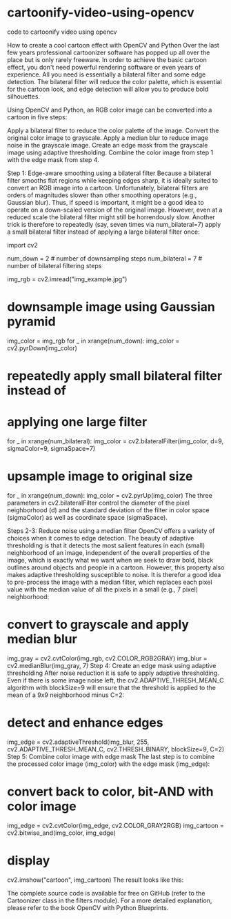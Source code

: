 # cartoonify-video-using-opencv
code to cartoonify video using opencv

How to create a cool cartoon effect with OpenCV and Python
Over the last few years professional cartoonizer software has popped up all over the place but is only rarely freeware. In order to achieve the basic cartoon effect, you don't need powerful rendering software or even years of experience. All you need is essentially a bilateral filter and some edge detection. The bilateral filter will reduce the color palette, which is essential for the cartoon look, and edge detection will allow you to produce bold silhouettes.


Using OpenCV and Python, an RGB color image can be converted into a cartoon in five steps:

Apply a bilateral filter to reduce the color palette of the image.
Convert the original color image to grayscale.
Apply a median blur to reduce image noise in the grayscale image.
Create an edge mask from the grayscale image using adaptive thresholding.
Combine the color image from step 1 with the edge mask from step 4.

Step 1: Edge-aware smoothing using a bilateral filter
Because a bilateral filter smooths flat regions while keeping edges sharp, it is ideally suited to convert an RGB image into a cartoon. Unfortunately, bilateral filters are orders of magnitudes slower than other smoothing operators (e.g., Gaussian blur). Thus, if speed is important, it might be a good idea to operate on a down-scaled version of the original image. However, even at a reduced scale the bilateral filter might still be horrendously slow. Another trick is therefore to repeatedly (say, seven times via num_bilateral=7) apply a small bilateral filter instead of applying a large bilateral filter once:

import cv2

num_down = 2       # number of downsampling steps
num_bilateral = 7  # number of bilateral filtering steps

img_rgb = cv2.imread("img_example.jpg")

# downsample image using Gaussian pyramid
img_color = img_rgb
for _ in xrange(num_down):
    img_color = cv2.pyrDown(img_color)

# repeatedly apply small bilateral filter instead of
# applying one large filter
for _ in xrange(num_bilateral):
    img_color = cv2.bilateralFilter(img_color, d=9,
                                    sigmaColor=9,
                                    sigmaSpace=7)

# upsample image to original size
for _ in xrange(num_down):
    img_color = cv2.pyrUp(img_color)
The three parameters in cv2.bilateralFilter control the diameter of the pixel neighborhood (d) and the standard deviation of the filter in color space (sigmaColor) as well as coordinate space (sigmaSpace).

Steps 2-3: Reduce noise using a median filter
OpenCV offers a variety of choices when it comes to edge detection. The beauty of adaptive thresholding is that it detects the most salient features in each (small) neighborhood of an image, independent of the overall properties of the image, which is exactly what we want when we seek to draw bold, black outlines around objects and people in a cartoon. However, this property also makes adaptive thresholding susceptible to noise. It is therefor a good idea to pre-process the image with a median filter, which replaces each pixel value with the median value of all the pixels in a small (e.g., 7 pixel) neighborhood:

# convert to grayscale and apply median blur
img_gray = cv2.cvtColor(img_rgb, cv2.COLOR_RGB2GRAY)
img_blur = cv2.medianBlur(img_gray, 7)
Step 4: Create an edge mask using adaptive thresholding
After noise reduction it is safe to apply adaptive thresholding. Even if there is some image noise left, the cv2.ADAPTIVE_THRESH_MEAN_C algorithm with blockSize=9 will ensure that the threshold is applied to the mean of a 9x9 neighborhood minus C=2:

# detect and enhance edges
img_edge = cv2.adaptiveThreshold(img_blur, 255,
                                 cv2.ADAPTIVE_THRESH_MEAN_C,
                                 cv2.THRESH_BINARY,
                                 blockSize=9,
                                 C=2)
Step 5: Combine color image with edge mask
The last step is to combine the processed color image (img_color) with the edge mask (img_edge):

# convert back to color, bit-AND with color image
img_edge = cv2.cvtColor(img_edge, cv2.COLOR_GRAY2RGB)
img_cartoon = cv2.bitwise_and(img_color, img_edge)

# display
cv2.imshow("cartoon", img_cartoon)
The result looks like this:


The complete source code is available for free on GitHub (refer to the Cartoonizer class in the filters module). For a more detailed explanation, please refer to the book OpenCV with Python Blueprints.
